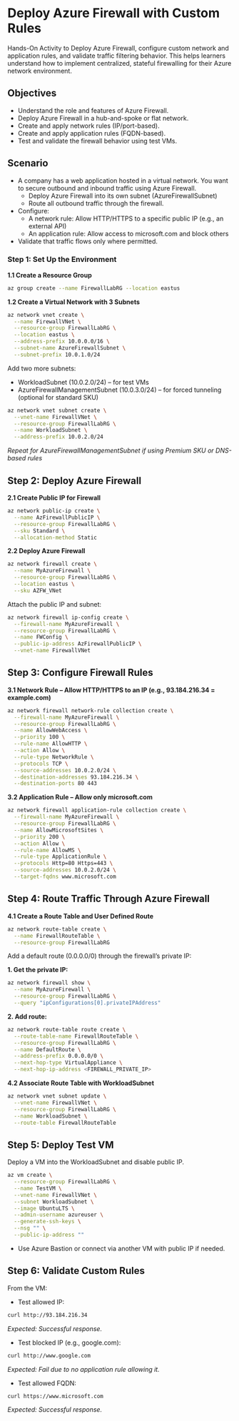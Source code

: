 # Deploy Azure Firewall with Custom Rules

Hands-On Activity to Deploy Azure Firewall, configure custom network and application rules, and validate traffic filtering behavior. This helps learners understand how to implement centralized, stateful firewalling for their Azure network environment.

## Objectives
- Understand the role and features of Azure Firewall.
- Deploy Azure Firewall in a hub-and-spoke or flat network.
- Create and apply network rules (IP/port-based).
- Create and apply application rules (FQDN-based).
- Test and validate the firewall behavior using test VMs.

## Scenario
- A company has a web application hosted in a virtual network. You want to secure outbound and inbound traffic using Azure Firewall.
    - Deploy Azure Firewall into its own subnet (AzureFirewallSubnet)
    - Route all outbound traffic through the firewall.
- Configure:
    - A network rule: Allow HTTP/HTTPS to a specific public IP (e.g., an external API)
    - An application rule: Allow access to microsoft.com and block others
- Validate that traffic flows only where permitted.

### Step 1: Set Up the Environment
**1.1 Create a Resource Group**
```bash
az group create --name FirewallLabRG --location eastus
```

**1.2 Create a Virtual Network with 3 Subnets**
```bash
az network vnet create \
  --name FirewallVNet \
  --resource-group FirewallLabRG \
  --location eastus \
  --address-prefix 10.0.0.0/16 \
  --subnet-name AzureFirewallSubnet \
  --subnet-prefix 10.0.1.0/24
```

Add two more subnets:
- WorkloadSubnet (10.0.2.0/24) – for test VMs
- AzureFirewallManagementSubnet (10.0.3.0/24) – for forced tunneling (optional for standard SKU)
```bash
az network vnet subnet create \
  --vnet-name FirewallVNet \
  --resource-group FirewallLabRG \
  --name WorkloadSubnet \
  --address-prefix 10.0.2.0/24
```

*Repeat for AzureFirewallManagementSubnet if using Premium SKU or DNS-based rules*

## Step 2: Deploy Azure Firewall
**2.1 Create Public IP for Firewall**
```bash
az network public-ip create \
  --name AzFirewallPublicIP \
  --resource-group FirewallLabRG \
  --sku Standard \
  --allocation-method Static
```

**2.2 Deploy Azure Firewall**
```bash
az network firewall create \
  --name MyAzureFirewall \
  --resource-group FirewallLabRG \
  --location eastus \
  --sku AZFW_VNet
```

Attach the public IP and subnet:
```bash
az network firewall ip-config create \
  --firewall-name MyAzureFirewall \
  --resource-group FirewallLabRG \
  --name FWConfig \
  --public-ip-address AzFirewallPublicIP \
  --vnet-name FirewallVNet
```

## Step 3: Configure Firewall Rules

**3.1 Network Rule – Allow HTTP/HTTPS to an IP (e.g., 93.184.216.34 = example.com)**
```bash
az network firewall network-rule collection create \
  --firewall-name MyAzureFirewall \
  --resource-group FirewallLabRG \
  --name AllowWebAccess \
  --priority 100 \
  --rule-name AllowHTTP \
  --action Allow \
  --rule-type NetworkRule \
  --protocols TCP \
  --source-addresses 10.0.2.0/24 \
  --destination-addresses 93.184.216.34 \
  --destination-ports 80 443
```

**3.2 Application Rule – Allow only microsoft.com**
```bash
az network firewall application-rule collection create \
  --firewall-name MyAzureFirewall \
  --resource-group FirewallLabRG \
  --name AllowMicrosoftSites \
  --priority 200 \
  --action Allow \
  --rule-name AllowMS \
  --rule-type ApplicationRule \
  --protocols Http=80 Https=443 \
  --source-addresses 10.0.2.0/24 \
  --target-fqdns www.microsoft.com
```

## Step 4: Route Traffic Through Azure Firewall

**4.1 Create a Route Table and User Defined Route**
```bash
az network route-table create \
  --name FirewallRouteTable \
  --resource-group FirewallLabRG
```

Add a default route (0.0.0.0/0) through the firewall’s private IP:

**1. Get the private IP:**
```bash
az network firewall show \
  --name MyAzureFirewall \
  --resource-group FirewallLabRG \
  --query "ipConfigurations[0].privateIPAddress"
```

**2. Add route:**
```bash
az network route-table route create \
  --route-table-name FirewallRouteTable \
  --resource-group FirewallLabRG \
  --name DefaultRoute \
  --address-prefix 0.0.0.0/0 \
  --next-hop-type VirtualAppliance \
  --next-hop-ip-address <FIREWALL_PRIVATE_IP>
```

**4.2 Associate Route Table with WorkloadSubnet**
```bash
az network vnet subnet update \
  --vnet-name FirewallVNet \
  --resource-group FirewallLabRG \
  --name WorkloadSubnet \
  --route-table FirewallRouteTable
```

## Step 5: Deploy Test VM

Deploy a VM into the WorkloadSubnet and disable public IP.
```bash
az vm create \
  --resource-group FirewallLabRG \
  --name TestVM \
  --vnet-name FirewallVNet \
  --subnet WorkloadSubnet \
  --image UbuntuLTS \
  --admin-username azureuser \
  --generate-ssh-keys \
  --nsg "" \
  --public-ip-address ""
```
- Use Azure Bastion or connect via another VM with public IP if needed.

## Step 6: Validate Custom Rules

From the VM:
- Test allowed IP:
```bash
curl http://93.184.216.34
```
*Expected: Successful response.*

- Test blocked IP (e.g., google.com):
```bash
curl http://www.google.com
```
*Expected: Fail due to no application rule allowing it.*

- Test allowed FQDN:
```bash
curl https://www.microsoft.com
```
*Expected: Successful response.*